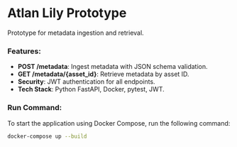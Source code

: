 # Atlan Lily Prototype

Prototype for metadata ingestion and retrieval.

### Features:
- **POST /metadata**: Ingest metadata with JSON schema validation.
- **GET /metadata/{asset_id}**: Retrieve metadata by asset ID.
- **Security**: JWT authentication for all endpoints.
- **Tech Stack**: Python FastAPI, Docker, pytest, JWT.

### Run Command:
To start the application using Docker Compose, run the following command:

```bash
docker-compose up --build